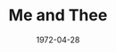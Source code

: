 ---
title: Me and Thee
date: 1972-04-28
closing_date: 1972-05-13
layout: productions
playbill:
Theatre: Theatre Jacksonville
Venue: Little Theatre
cast:
- Alice Carter: Sabina Meyer
- Paul Carter: Bill Harriman
- Roger Carter: Don Powell
- Dr. Grant Reeves: Roby Robson
- Lela: Betty Green
- Meter Maid: Terry McIntire
crew:
- Director: Robert Knowles
- Scene Design: Hal Henderson
- Stage Manager: Steve Kawabata
- Lighting: Bill Weir
- Sound: Sara Jo Weir
- Properties:
  - Katie Raven
  - Karen Wakefield
  - Vivienne Winemiller
  - Margaret Winstead
- Stage Crew:
  - Doug Thomas
  - Bill Merwin
- Set Construction:
  - Doug Chinchester
  - Bert Covert
  - Lara Johnson
  - Steve Kawabata
  - Marcia Patch
  - Philip Scott-Smith
  - Katie Raven
  - Sara Jo Weir
orchestra:
external_links:
---